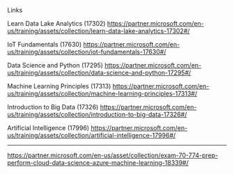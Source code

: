 Links

Learn Data Lake Analytics (17302)
https://partner.microsoft.com/en-us/training/assets/collection/learn-data-lake-analytics-17302#/

IoT Fundamentals (17630)
https://partner.microsoft.com/en-us/training/assets/collection/iot-fundamentals-17630#/

Data Science and Python (17295)
https://partner.microsoft.com/en-us/training/assets/collection/data-science-and-python-17295#/

Machine Learning Principles (17313)
https://partner.microsoft.com/en-us/training/assets/collection/machine-learning-principles-17313#/

Introduction to Big Data (17326)
https://partner.microsoft.com/en-us/training/assets/collection/introduction-to-big-data-17326#/

Artificial Intelligence (17996)
https://partner.microsoft.com/en-us/training/assets/collection/artificial-intelligence-17996#/

------------------

https://partner.microsoft.com/en-us/asset/collection/exam-70-774-prep-perform-cloud-data-science-azure-machine-learning-18339#/
